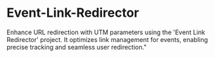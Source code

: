 # Event-Link-Redirector
Enhance URL redirection with UTM parameters using the 'Event Link Redirector' project. It optimizes link management for events, enabling precise tracking and seamless user redirection."
